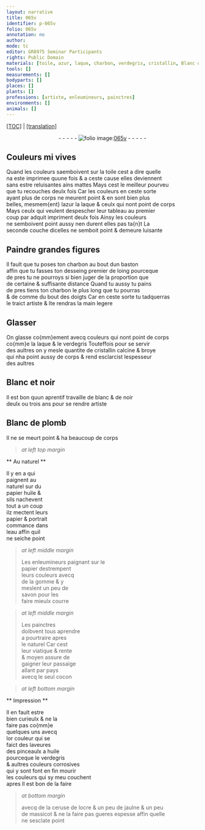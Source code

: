 ```yaml
---
layout: narrative
title: 065v
identifier: p-065v
folio: 065v
annotation: no
author:
mode: tc
editor: GR8975 Seminar Participants
rights: Public Domain
materials: [toile, azur, laque, charbon, verdegris, cristallin, Blanc de plomb, papier, huile, eau, gomme, savon, cocon, or, ceruse, ocre & un peu de jaulne, massicot]
tools: []
measurements: []
bodyparts: []
places: []
plants: []
professions: [artiste, enleumineurs, painctres]
environments: []
animals: []
---
```


<p><a href="{{ site.baseurl }}/diplomatic/" target="_blank">[TOC]</a> | <a href="{{ site.baseurl }}/texts/p-065v_tl/ target="_blank"">[translation]</a></p><div class="folio" align="center">- - - - - <a href="http://gallica.bnf.fr/ark:/12148/btv1b10500001g/f136.image" target="_blank"><img src="https://cu-mkp.github.io/2017-workshop-edition/assets/photo-icon.png" alt="folio image: " style="display:inline-block; margin-bottom:-3px;"/>065v</a> - - - - - </div>  
  

## Couleurs mi vives

 
Quand les couleurs s<span class="del">a</span>emboivent sur la <span class="m">toile</span> cest a dire quelle<br/> na este imprimee quune fois & a ceste cause elles deviennent<br/> sans <span class="add">estre</span> reluisantes ains mattes Mays cest le meilleur pourveu<br/> que tu recouches deulx fois Car les couleurs en ceste sorte<br/> ayant plus de corps ne meurent point & en sont bien plus<br/> belles, mesmem{ent} l<span class="m">azur</span> la <span class="m">laque</span> & ceulx qui nont point de corps<br/> Mays ceulx qui veulent despescher leur tableau au premier<br/> coup par adquit impriment deulx fois Ainsy les couleurs<br/> ne semboivent point aussy nen durent elles pas ta{n}t La<br/> seconde couche dicelles ne semboit point & demeure luisante
 
 
  

## Paindre grandes figures

 
Il fault que tu poses ton <span class="m">charbon</span> au bout dun baston<br/> affin que tu fasses ton desseing premier de loing pourceque<br/> de pres tu ne pourroys si bien juger de la proportion que<br/> de certaine & suffisante distance Quand <span class="del">tu</span> aussy tu pains<br/> de pres tiens ton <span class="m">charbon</span> le plus long que tu pourras<br/> & <span class="del">de</span> comme du bout des doigts Car en ceste sorte tu tadquerras<br/> le traict <span class="pro">artiste</span> & <span class="del">l</span>te rendras la main legere
 
 
  

## Glasser

 
On glasse co{mm}ement avecq couleurs qui nont point de corps<br/> co{mm}e la <span class="m">laque</span> & le <span class="m">verdegris</span> Touteffois pour se servir<br/> des aultres on y mesle quantite de <span class="m">cristallin</span> calcine & broye<br/> qui nha point aussy de corps & <span class="del">rend</span> esclarcist lespesseur<br/> des aultres
 
 
  

## Blanc et noir

 
Il est bon quun aprentif travaille de blanc & de noir<br/> deulx ou trois ans pour se rendre <span class="pro">artiste</span>
 
 
  

## <span class="m">Blanc de plomb</span>

 
Il ne se meurt point & ha beaucoup de corps
 
 
> *at left top margin*
> 
> 
>    

** Au naturel **

 
Il y en a qui<br/> paignent au<br/> naturel sur du<br/> <span class="m">papier</span> <span class="m">huile</span> &<br/> sils nachevent<br/> tout a un coup<br/> ilz mectent leurs<br/> <span class="m">papier</span> & portrait<br/> commance dans<br/> l<span class="m">eau</span> affin quil<br/> ne seiche point
 
> *at left middle margin*
> 
> 
>   Les <span class="pro">enleumineurs</span> paignant sur le<br/> <span class="m">papier</span> destrempent<br/> leurs couleurs avecq<br/> de la <span class="m">gomme</span> & y<br/> meslent un peu de<br/> <span class="m">savon</span> pour les<br/> faire mieulx courre
 
> *at left middle margin*
> 
> 
>   Les <span class="pro">painctres</span><br/> doibvent tous aprendre<br/> a pourtraire apres<br/> le naturel Car cest<br/> leur viatique & rente<br/> & moyen assure de<br/> gaigner leur passaige<br/> allant par pays<br/> avecq le seul <span class="m">cocon</span> 
 
 
> *at left bottom margin*
> 
> 
>    

** Impression **

 
Il en fault estre<br/> bien curieulx & ne la<br/> faire pas co{mm}e<br/> quelques uns avecq<br/> l<span class="m">or</span> couleur qui se<br/> faict des laveures<br/> des pinceaulx a <span class="m">huile</span><br/> pourceque le <span class="m">verdegris</span><br/> & aultres couleurs corrosives<br/> qui y sont font en fin mourir<br/> les couleurs qui sy <span class="del">meu</span> couchent<br/> apres Il est bon de la faire
 
> *at bottom margin*
> 
> 
>   avecq de la <span class="m">ceruse</span> de l<span class="m">ocre <span class="del">& un peu de</span> jaulne</span> & un peu<br/> de <span class="m">massicot</span> & ne la faire pas gueres espesse affin quelle<br/> ne sesclate point
 
